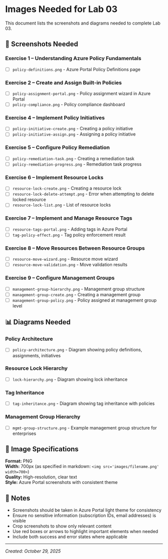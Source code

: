 # Images Needed for Lab 03

This document lists the screenshots and diagrams needed to complete Lab 03.

## 📸 Screenshots Needed

### Exercise 1 – Understanding Azure Policy Fundamentals

- [ ] `policy-definitions.png` - Azure Portal Policy Definitions page

### Exercise 2 – Create and Assign Built-in Policies

- [ ] `policy-assignment-portal.png` - Policy assignment wizard in Azure Portal
- [ ] `policy-compliance.png` - Policy compliance dashboard

### Exercise 4 – Implement Policy Initiatives

- [ ] `policy-initiative-create.png` - Creating a policy initiative
- [ ] `policy-initiative-assign.png` - Assigning a policy initiative

### Exercise 5 – Configure Policy Remediation

- [ ] `policy-remediation-task.png` - Creating a remediation task
- [ ] `policy-remediation-progress.png` - Remediation task progress

### Exercise 6 – Implement Resource Locks

- [ ] `resource-lock-create.png` - Creating a resource lock
- [ ] `resource-lock-delete-attempt.png` - Error when attempting to delete locked resource
- [ ] `resource-lock-list.png` - List of resource locks

### Exercise 7 – Implement and Manage Resource Tags

- [ ] `resource-tags-portal.png` - Adding tags in Azure Portal
- [ ] `tag-policy-effect.png` - Tag policy enforcement result

### Exercise 8 – Move Resources Between Resource Groups

- [ ] `resource-move-wizard.png` - Resource move wizard
- [ ] `resource-move-validation.png` - Move validation results

### Exercise 9 – Configure Management Groups

- [ ] `management-group-hierarchy.png` - Management group structure
- [ ] `management-group-create.png` - Creating a management group
- [ ] `management-group-policy.png` - Policy assigned at management group level

## 📊 Diagrams Needed

### Policy Architecture

- [ ] `policy-architecture.png` - Diagram showing policy definitions, assignments, initiatives

### Resource Lock Hierarchy

- [ ] `lock-hierarchy.png` - Diagram showing lock inheritance

### Tag Inheritance

- [ ] `tag-inheritance.png` - Diagram showing tag inheritance with policies

### Management Group Hierarchy

- [ ] `mgmt-group-structure.png` - Example management group structure for enterprises

## 🎨 Image Specifications

**Format:** PNG  
**Width:** 700px (as specified in markdown: `<img src='images/filename.png' width=700>`)  
**Quality:** High-resolution, clear text  
**Style:** Azure Portal screenshots with consistent theme  

## 📝 Notes

- Screenshots should be taken in Azure Portal light theme for consistency
- Ensure no sensitive information (subscription IDs, email addresses) is visible
- Crop screenshots to show only relevant content
- Use red boxes or arrows to highlight important elements when needed
- Include both success and error states where applicable

---

*Created: October 29, 2025*
